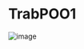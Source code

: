 # TrabPOO1


![image](https://user-images.githubusercontent.com/98031096/236065556-8af76255-75b8-4785-b89b-3a3004e24bde.png)
